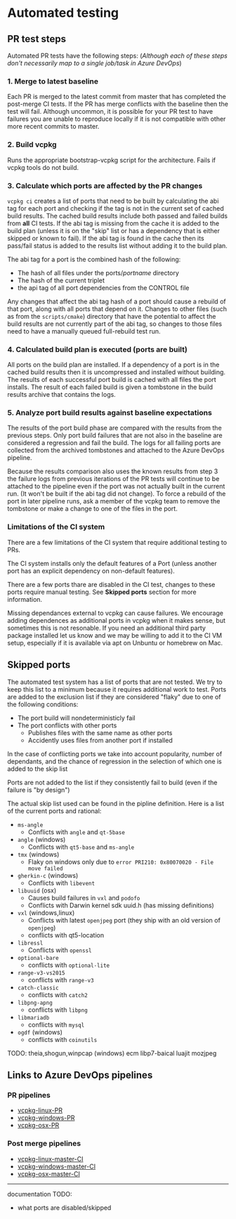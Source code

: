 # Automated testing

## PR test steps

Automated PR tests have the following steps:
(*Although each of these steps don't necessarily map to a single job/task in Azure DevOps*)

### 1. **Merge to latest baseline**

Each PR is merged to the latest commit from master that has completed the post-merge CI tests.
If the PR has merge conflicts with the baseline then the test will fail.
Although uncommon, it is possible for your PR test to have failures you are unable to reproduce locally if it is not compatible with other more recent commits to master.

### 2. **Build vcpkg**

Runs the appropriate bootstrap-vcpkg script for the architecture.  Fails if vcpkg tools do not build.

### 3. **Calculate which ports are affected by the PR changes**

`vcpkg ci` creates a list of ports that need to be built by calculating the abi tag for each port and checking if the tag is not in the current set of cached build results.  The cached build results include both passed and failed builds from **all** CI tests. If the abi tag is missing from the cache it is added to the build plan (unless it is on the "skip" list or has a dependency that is either skipped or known to fail).  If the abi tag is found in the cache then its pass/fail status is added to the results list without adding it to the build plan.

The abi tag for a port is the combined hash of the following:
  + The hash of all files under the ports/_portname_ directory
  + The hash of the current triplet
  + the api tag of all port dependencies from the CONTROL file

Any changes that affect the abi tag hash of a port should cause a rebuild of that port, along with all ports that depend on it.  Changes to other files (such as from the `scripts/cmake`) directory that have the potential to affect the build results are not currently part of the abi tag, so changes to those files need to have a manually queued full-rebuild test run.


### 4. **Calculated build plan is executed (ports are built)**

All ports on the build plan are installed.  If a dependency of a port is in the cached build results then it is uncompressed and installed without building.  The results of each successful port build is cached with all files the port installs.  The result of each failed build is given a tombstone in the build results archive that contains the logs.


### 5. **Analyze port build results against baseline expectations**

The results of the port build phase are compared with the results from the previous steps.  Only port build failures that are not also in the baseline are considered a regression and fail the build.  The logs for all failing ports are collected from the archived tombstones and attached to the Azure DevOps pipeline.  

Because the results comparison also uses the known results from step 3 the failure logs from previous iterations of the PR tests will continue to be attached to the pipeline even if the port was not actually built in the current run.  (It won't be built if the abi tag did not change).  To force a rebuild of the port in later pipeline runs, ask a member of the vcpkg team to remove the tombstone or make a change to one of the files in the port.

### Limitations of the CI system

There are a few limitations of the CI system that require additional testing to PRs.

The CI system installs only the default features of a Port (unless another port has an explicit dependency on non-default features).

There are a few ports thare are disabled in the CI test, changes to these ports require manual testing.  See **Skipped ports** section for more information.

Missing dependances external to vcpkg can cause failures.  We encourage adding dependences as additional ports in vcpkg when it makes sense, but sometimes this is not resonable.  If you need an additional third party package installed let us know and we may be willing to add it to the CI VM setup, especially if it is available via apt on Unbuntu or homebrew on Mac.

## Skipped ports

The automated test system has a list of ports that are not tested.  We try to keep this list to a minimum because it requires additional work to test.  Ports are added to the exclusion list if they are considered "flaky" due to one of the following conditions:

+ The port build will nondeterministicly fail
+ The port conflicts with other ports
  + Publishes files with the same name as other ports
  + Accidently uses files from another port if installed

In the case of conflicting ports we take into account popularity, number of dependants, and the chance of regression in the selection of which one is added to the skip list

Ports are not added to the list if they consistently fail to build (even if the failure is "by design")

The actual skip list used can be found in the pipline definition.  Here is a list of the current ports and rational:
+ `ms-angle`
  + Conflicts with `angle` and `qt-5base`
+ `angle` (windows)
  + Conflicts with `qt5-base` and `ms-angle`
+ `tmx` (windows)
  + Flaky on windows only due to `error PRI210: 0x80070020 - File move failed`
+ `gherkin-c` (windows)
  + Conflicts with `libevent`
+ `libuuid` (osx)
  + Causes build failures in `vxl` and `podofo`
  + Conflicts with Darwin kernel sdk uuid.h (has missing definitions)
+ `vxl` (windows,linux)
  + Conflicts with latest `openjpeg` port (they ship with an old version of `openjpeg`)
  + conflicts with qt5-location
+ `libressl`
  + Conflicts with `openssl`
+ `optional-bare`
  + conflicts with `optional-lite`
+ `range-v3-vs2015`
  + conflicts with `range-v3`
+ `catch-classic`
  + conflicts with `catch2`
+ `libpng-apng`
  + conflicts with `libpng`
+ `libmariadb`
  + conflicts with `mysql`
+ `ogdf` (windows)
  + conflicts with `coinutils`
  
TODO:
theia,shogun,winpcap (windows)
ecm
libp7-baical
luajit
mozjpeg

## Links to Azure DevOps pipelines

### PR pipelines

+ [vcpkg-linux-PR](https://dev.azure.com/vcpkg/public/_build?definitionId=8)
+ [vcpkg-windows-PR](https://dev.azure.com/vcpkg/public/_build?definitionId=10)
+ [vcpkg-osx-PR](https://dev.azure.com/vcpkg/public/_build?definitionId=12)

### Post merge pipelines

+ [vcpkg-linux-master-CI](https://dev.azure.com/vcpkg/public/_build?definitionId=6)
+ [vcpkg-windows-master-CI](https://dev.azure.com/vcpkg/public/_build?definitionId=9)
+ [vcpkg-osx-master-CI](https://dev.azure.com/vcpkg/public/_build?definitionId=11)

-------------------------------------------
documentation TODO:
+ what ports are disabled/skipped

